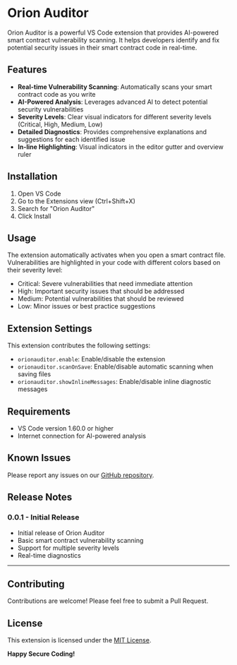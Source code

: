 # Orion Auditor

Orion Auditor is a powerful VS Code extension that provides AI-powered smart contract vulnerability scanning. It helps developers identify and fix potential security issues in their smart contract code in real-time.

## Features

- **Real-time Vulnerability Scanning**: Automatically scans your smart contract code as you write
- **AI-Powered Analysis**: Leverages advanced AI to detect potential security vulnerabilities
- **Severity Levels**: Clear visual indicators for different severity levels (Critical, High, Medium, Low)
- **Detailed Diagnostics**: Provides comprehensive explanations and suggestions for each identified issue
- **In-line Highlighting**: Visual indicators in the editor gutter and overview ruler

## Installation

1. Open VS Code
2. Go to the Extensions view (Ctrl+Shift+X)
3. Search for "Orion Auditor"
4. Click Install

## Usage

The extension automatically activates when you open a smart contract file. Vulnerabilities are highlighted in your code with different colors based on their severity level:

- Critical: Severe vulnerabilities that need immediate attention
- High: Important security issues that should be addressed
- Medium: Potential vulnerabilities that should be reviewed
- Low: Minor issues or best practice suggestions

## Extension Settings

This extension contributes the following settings:

* `orionauditor.enable`: Enable/disable the extension
* `orionauditor.scanOnSave`: Enable/disable automatic scanning when saving files
* `orionauditor.showInlineMessages`: Enable/disable inline diagnostic messages

## Requirements

- VS Code version 1.60.0 or higher
- Internet connection for AI-powered analysis

## Known Issues

Please report any issues on our [GitHub repository](https://github.com/solomonadzape95/orion/issues).

## Release Notes

### 0.0.1 - Initial Release

- Initial release of Orion Auditor
- Basic smart contract vulnerability scanning
- Support for multiple severity levels
- Real-time diagnostics

---

## Contributing

Contributions are welcome! Please feel free to submit a Pull Request.

## License

This extension is licensed under the [MIT License](LICENSE).

**Happy Secure Coding!**
